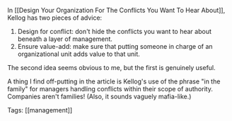 In [[Design Your Organization For The Conflicts You Want To Hear About]], Kellog has two pieces of advice:

1. Design for conflict: don't hide the conflicts you want to hear about beneath a layer of management.
2. Ensure value-add: make sure that putting someone in charge of an organizational unit adds value to that unit.

The second idea seems obvious to me, but the first is genuinely useful.

A thing I find off-putting in the article is Kellog's use of the phrase "in the family" for managers handling conflicts within their scope of authority. Companies aren't families! (Also, it sounds vaguely mafia-like.)

Tags: [[management]]